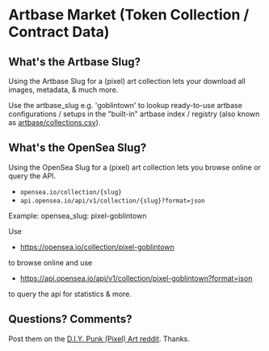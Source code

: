 #  Artbase Market  (Token Collection / Contract Data)




## What's the Artbase Slug?

Using the Artbase Slug for a (pixel) art collection
lets your download all images, metadata, & much more.

Use the artbase_slug e.g. 'goblintown' to
lookup ready-to-use artbase configurations / setups in
the "built-in" artbase index / registry (also known as [artbase/collections.csv](https://github.com/pixelartexchange/artbase/blob/master/collections.csv)).



## What's the OpenSea Slug?

Using the OpenSea Slug for a (pixel) art collection
lets you browse online or query the API.

-  `opensea.io/collection/{slug}`
-  `api.opensea.io/api/v1/collection/{slug}?format=json`


Example: opensea_slug: pixel-goblintown

Use

- <https://opensea.io/collection/pixel-goblintown>

to browse online and use

- <https://api.opensea.io/api/v1/collection/pixel-goblintown?format=json>

to query the api for statistics & more.





## Questions? Comments?

Post them on the [D.I.Y. Punk (Pixel) Art reddit](https://old.reddit.com/r/DIYPunkArt). Thanks.



